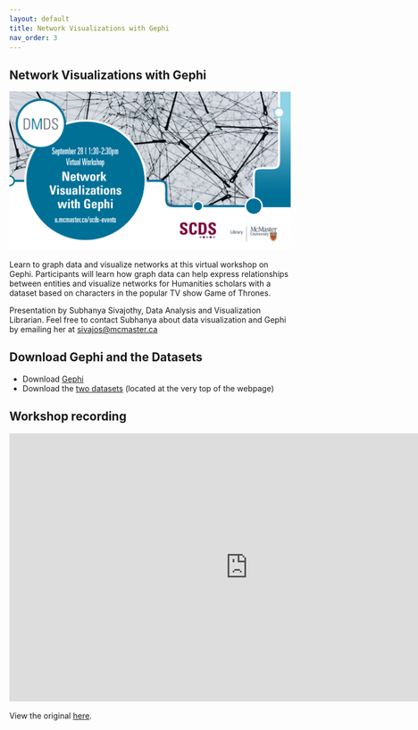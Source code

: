 ```yaml
---
layout: default
title: Network Visualizations with Gephi
nav_order: 3
---
```


## Network Visualizations with Gephi

<img src="assets/img/Network Viz Gephi - White BG.png" alt="Workshop Title Slide" width="720">

Learn to graph data and visualize networks at this virtual workshop on Gephi. Participants will learn how graph data can help express relationships between entities and visualize networks for Humanities scholars with a dataset based on characters in the popular TV show Game of Thrones.

Presentation by Subhanya Sivajothy, Data Analysis and Visualization Librarian. 
Feel free to contact Subhanya about data visualization and Gephi by emailing her at sivajos@mcmaster.ca 

## Download Gephi and the Datasets
- Download [Gephi](https://gephi.org/)
- Download the [two datasets](https://libguides.mcmaster.ca/c.php?g=728979&p=5260753) (located at the very top of the webpage)

## Workshop recording

<iframe height="480" width="853" allowfullscreen frameborder=0 src="https://echo360.ca/media/06521d2e-1a2a-45fc-83f8-a834f91fce1c/public"></iframe>

View the original [here](https://echo360.ca/media/06521d2e-1a2a-45fc-83f8-a834f91fce1c/public). 
